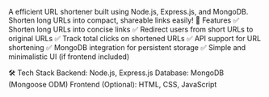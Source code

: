 A efficient URL shortener built using Node.js, Express.js, and MongoDB. Shorten long URLs into compact, shareable links easily!
🌟 Features
✅ Shorten long URLs into concise links
✅ Redirect users from short URLs to original URLs
✅ Track total clicks on shortened URLs
✅ API support for URL shortening
✅ MongoDB integration for persistent storage
✅ Simple and minimalistic UI (if frontend included)

🛠️ Tech Stack
Backend: Node.js, Express.js
Database: MongoDB (Mongoose ODM)
Frontend (Optional): HTML, CSS, JavaScript
